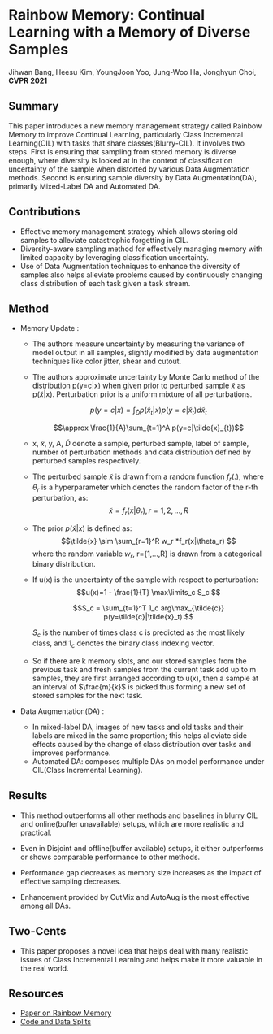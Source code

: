 # Rainbow Memory: Continual Learning with a Memory of Diverse Samples

Jihwan Bang, Heesu Kim, YoungJoon Yoo, Jung-Woo Ha, Jonghyun Choi, **CVPR** **2021**

## Summary

This paper introduces a new memory management strategy called Rainbow Memory to improve Continual Learning, particularly Class Incremental Learning(CIL) with tasks that share classes(Blurry-CIL). It involves two steps. First is ensuring that sampling from stored memory is diverse enough, where diversity is looked at in the context of classification uncertainty of the sample when distorted by various Data Augmentation methods. Second is ensuring sample diversity by Data Augmentation(DA), primarily Mixed-Label DA and Automated DA.



## Contributions

- Effective memory management strategy which allows storing old samples to alleviate catastrophic forgetting in CIL.
- Diversity-aware sampling method for effectively managing memory with limited capacity by leveraging classification uncertainty.
- Use of Data Augmentation techniques to enhance the diversity of samples also helps alleviate problems caused by continuously changing class distribution of each task given a task stream.

## Method
- Memory Update :
    - The authors measure uncertainty by measuring the variance of model output in all samples, slightly modified by data augmentation techniques like color jitter, shear and cutout.


    - The authors approximate uncertainty by Monte Carlo method of the distribution p(y=c|x) when given prior to perturbed sample $\tilde{x}$  as p($\tilde{x}$|x). Perturbation prior is a uniform mixture of all perturbations.
                      
        $$p(y=c|x) = \int_{\tilde{D}} p(\tilde{x}_t|x)p(y=c|\tilde{x}_t)d\tilde{x}_t$$

  
        $$\approx \frac{1}{A}\sum_{t=1}^A p(y=c|\tilde{x}_{t})$$      
        
    - x, $\tilde{x}$, y, A, $\tilde{D}$ denote a sample, perturbed sample, label of sample, number of perturbation methods and data distribution defined by perturbed samples respectively.
    - The perturbed sample $\tilde{x}$ is drawn from a random function $f_r(.)$, where $\theta_r$ is a hyperparameter which denotes the random factor of the r-th perturbation, as:         
        $$\tilde{x} =f_r(x|\theta_r), r=1,2,...,R $$
    - The prior $p(\tilde{x}|x)$ is defined as:
        $$\tilde{x} \sim \sum_{r=1}^R w_r *f_r(x|\theta_r) $$
        where the random variable $w_r$, r={1,...,R} is drawn from a categorical binary distribution.
    
    - If u(x) is the uncertainty of the sample with respect to perturbation:
        $$u(x)=1 - \frac{1}{T} \max\limits_c S_c $$

        $$S_c = \sum_{t=1}^T 1_c arg\max_{\tilde{c}} p(y=\tilde{c}|\tilde{x}_t) $$

        $S_c$ is the number of times class c is predicted as the most likely class, and $1_c$ denotes the binary class indexing vector.
    - So if there are k memory slots, and our stored samples from the previous task and fresh samples from the current task add up to m samples, they are first arranged according to u(x), then a sample at an interval of $\frac{m}{k}$ is picked thus forming a new set of stored samples for the next task.

- Data Augmentation(DA) :
    - In mixed-label DA, images of new tasks and old tasks and their labels are mixed in the same proportion; this helps alleviate side effects caused by the change of class distribution over tasks and improves performance.
    - Automated DA: composes multiple DAs on model performance under CIL(Class Incremental Learning).

## Results

- This method outperforms all other methods and baselines in blurry CIL and online(buffer unavailable) setups, which are more realistic and practical.
- Even in Disjoint and offline(buffer available) setups, it either outperforms or shows comparable performance to other methods.
- Performance gap decreases as memory size increases as the impact of effective sampling decreases.



- Enhancement provided by CutMix and AutoAug is the most effective among all DAs.



## Two-Cents

- This paper proposes a novel idea that helps deal with many realistic issues of Class Incremental Learning and helps make it more valuable in the real world.

## Resources

- [ Paper on Rainbow Memory](https://arxiv.org/pdf/2103.17230.pdf)
- [Code and Data Splits](https://github.com/clovaai/rainbow-memory)